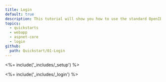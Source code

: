 ```yaml
---
title: Login
default: true
description: This tutorial will show you how to use the standard OpenID Connect middleware to add authentication to your web app.
topics:
  - quickstarts
  - webapp
  - aspnet-core
  - login
github:
  path: Quickstart/01-Login
---
```

<%= include('_includes/_setup') %>

<%= include('_includes/_login') %>
